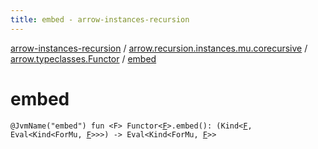 ```yaml
---
title: embed - arrow-instances-recursion
---
```


[arrow-instances-recursion](../../index.html) / [arrow.recursion.instances.mu.corecursive](../index.html) / [arrow.typeclasses.Functor](index.html) / [embed](./embed.html)

# embed

`@JvmName("embed") fun <F> Functor<`[`F`](embed.html#F)`>.embed(): (Kind<`[`F`](embed.html#F)`, Eval<Kind<ForMu, `[`F`](embed.html#F)`>>>) -> Eval<Kind<ForMu, `[`F`](embed.html#F)`>>`
